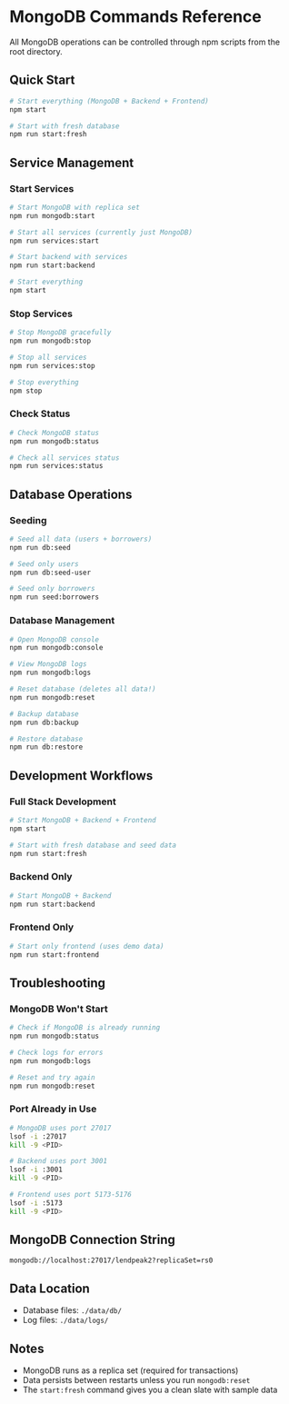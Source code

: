 # MongoDB Commands Reference

All MongoDB operations can be controlled through npm scripts from the root directory.

## Quick Start

```bash
# Start everything (MongoDB + Backend + Frontend)
npm start

# Start with fresh database
npm run start:fresh
```

## Service Management

### Start Services
```bash
# Start MongoDB with replica set
npm run mongodb:start

# Start all services (currently just MongoDB)
npm run services:start

# Start backend with services
npm run start:backend

# Start everything
npm start
```

### Stop Services
```bash
# Stop MongoDB gracefully
npm run mongodb:stop

# Stop all services
npm run services:stop

# Stop everything
npm stop
```

### Check Status
```bash
# Check MongoDB status
npm run mongodb:status

# Check all services status
npm run services:status
```

## Database Operations

### Seeding
```bash
# Seed all data (users + borrowers)
npm run db:seed

# Seed only users
npm run db:seed-user

# Seed only borrowers
npm run seed:borrowers
```

### Database Management
```bash
# Open MongoDB console
npm run mongodb:console

# View MongoDB logs
npm run mongodb:logs

# Reset database (deletes all data!)
npm run mongodb:reset

# Backup database
npm run db:backup

# Restore database
npm run db:restore
```

## Development Workflows

### Full Stack Development
```bash
# Start MongoDB + Backend + Frontend
npm start

# Start with fresh database and seed data
npm run start:fresh
```

### Backend Only
```bash
# Start MongoDB + Backend
npm run start:backend
```

### Frontend Only
```bash
# Start only frontend (uses demo data)
npm run start:frontend
```

## Troubleshooting

### MongoDB Won't Start
```bash
# Check if MongoDB is already running
npm run mongodb:status

# Check logs for errors
npm run mongodb:logs

# Reset and try again
npm run mongodb:reset
```

### Port Already in Use
```bash
# MongoDB uses port 27017
lsof -i :27017
kill -9 <PID>

# Backend uses port 3001
lsof -i :3001
kill -9 <PID>

# Frontend uses port 5173-5176
lsof -i :5173
kill -9 <PID>
```

## MongoDB Connection String
```
mongodb://localhost:27017/lendpeak2?replicaSet=rs0
```

## Data Location
- Database files: `./data/db/`
- Log files: `./data/logs/`

## Notes
- MongoDB runs as a replica set (required for transactions)
- Data persists between restarts unless you run `mongodb:reset`
- The `start:fresh` command gives you a clean slate with sample data
